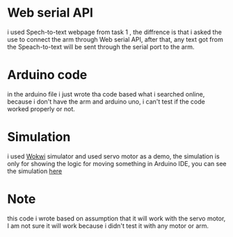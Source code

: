 # Web serial API
i used Spech-to-text webpage from task 1 , the diffrence is that i asked the use to connect the arm through Web serial API, after that, any text got from the Speach-to-text will be sent through the serial port to the arm.

# Arduino code
in the arduino file i just wrote tha code based what i searched online, because i don't have the arm and arduino uno, i can't test if the code worked properly or not.

# Simulation
i used [Wokwi](https://wokwi.com/) simulator and used servo motor as a demo, the simulation is only for showing the logic for moving something in Arduino IDE, you can see the simulation [here](https://wokwi.com/projects/339065590864937554)

# Note
this code i wrote based on assumption that it will work with the servo motor, I am not sure it will work because i didn't test it with any motor or arm.

